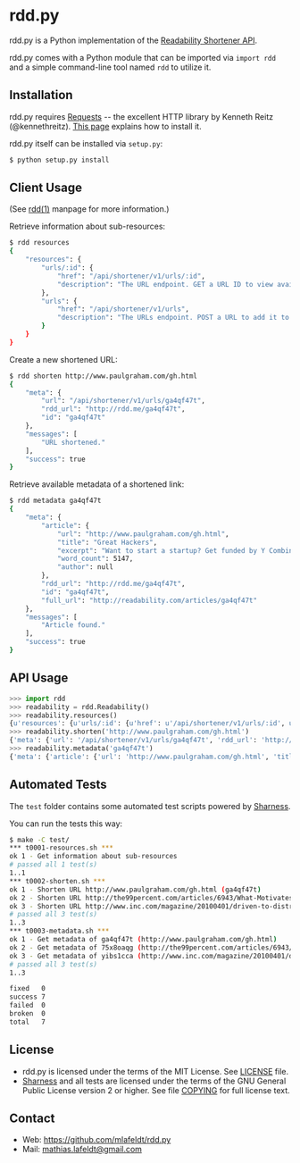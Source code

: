 rdd.py
======

rdd.py is a Python implementation of the [Readability Shortener API].

rdd.py comes with a Python module that can be imported via `import rdd` and a
simple command-line tool named `rdd` to utilize it.


Installation
------------

rdd.py requires [Requests] -- the excellent HTTP library by Kenneth Reitz
(@kennethreitz). [This page][Requests-install] explains how to install it.

rdd.py itself can be installed via `setup.py`:

```sh
$ python setup.py install
```


Client Usage
------------

(See [rdd(1)] manpage for more information.)

Retrieve information about sub-resources:

```sh
$ rdd resources
{
    "resources": {
        "urls/:id": {
            "href": "/api/shortener/v1/urls/:id",
            "description": "The URL endpoint. GET a URL ID to view available metadata of a shortened link."
        },
        "urls": {
            "href": "/api/shortener/v1/urls",
            "description": "The URLs endpoint. POST a URL to add it to the shortener."
        }
    }
}
```

Create a new shortened URL:

```sh
$ rdd shorten http://www.paulgraham.com/gh.html
{
    "meta": {
        "url": "/api/shortener/v1/urls/ga4qf47t",
        "rdd_url": "http://rdd.me/ga4qf47t",
        "id": "ga4qf47t"
    },
    "messages": [
        "URL shortened."
    ],
    "success": true
}
```

Retrieve available metadata of a shortened link:

```sh
$ rdd metadata ga4qf47t
{
    "meta": {
        "article": {
            "url": "http://www.paulgraham.com/gh.html",
            "title": "Great Hackers",
            "excerpt": "Want to start a startup? Get funded by Y Combinator . July 2004 (This essay is derived from a talk at Oscon 2004.) A few months ago I finished a new book , and in reviews I keep noticing words like&hellip;",
            "word_count": 5147,
            "author": null
        },
        "rdd_url": "http://rdd.me/ga4qf47t",
        "id": "ga4qf47t",
        "full_url": "http://readability.com/articles/ga4qf47t"
    },
    "messages": [
        "Article found."
    ],
    "success": true
}
```


API Usage
---------

```python
>>> import rdd
>>> readability = rdd.Readability()
>>> readability.resources()
{u'resources': {u'urls/:id': {u'href': u'/api/shortener/v1/urls/:id', u'description': u'The URL endpoint. GET a URL ID to view available metadata of a shortened link.'}, u'urls': {u'href': u'/api/shortener/v1/urls', u'description': u'The URLs endpoint. POST a URL to add it to the shortener.'}}}
>>> readability.shorten('http://www.paulgraham.com/gh.html')
{'meta': {'url': '/api/shortener/v1/urls/ga4qf47t', 'rdd_url': 'http://rdd.me/ga4qf47t', 'id': 'ga4qf47t'}, 'messages': ['URL shortened.'], 'success': True}
>>> readability.metadata('ga4qf47t')
{'meta': {'article': {'url': 'http://www.paulgraham.com/gh.html', 'title': 'Great Hackers', 'excerpt': 'Want to start a startup? Get funded by Y Combinator . July 2004 (This essay is derived from a talk at Oscon 2004.) A few months ago I finished a new book , and in reviews I keep noticing words like&hellip;', 'word_count': 5147, 'author': None}, 'rdd_url': 'http://rdd.me/ga4qf47t', 'id': 'ga4qf47t', 'full_url': 'http://readability.com/articles/ga4qf47t'}, 'messages': ['Article found.'], 'success': True}
```


Automated Tests
---------------

The `test` folder contains some automated test scripts powered by [Sharness].

You can run the tests this way:

```sh
$ make -C test/
*** t0001-resources.sh ***
ok 1 - Get information about sub-resources
# passed all 1 test(s)
1..1
*** t0002-shorten.sh ***
ok 1 - Shorten URL http://www.paulgraham.com/gh.html (ga4qf47t)
ok 2 - Shorten URL http://the99percent.com/articles/6943/What-Motivates-Us-To-Do-Great-Work (75x8oaqg)
ok 3 - Shorten URL http://www.inc.com/magazine/20100401/driven-to-distraction.html (yibs1cca)
# passed all 3 test(s)
1..3
*** t0003-metadata.sh ***
ok 1 - Get metadata of ga4qf47t (http://www.paulgraham.com/gh.html)
ok 2 - Get metadata of 75x8oaqg (http://the99percent.com/articles/6943/What-Motivates-Us-To-Do-Great-Work)
ok 3 - Get metadata of yibs1cca (http://www.inc.com/magazine/20100401/driven-to-distraction.html)
# passed all 3 test(s)
1..3

fixed   0
success 7
failed  0
broken  0
total   7
```


License
-------

* rdd.py is licensed under the terms of the MIT License. See [LICENSE] file.
* [Sharness] and all tests are licensed under the terms of the GNU General
  Public License version 2 or higher. See file [COPYING] for full license text.


Contact
-------

* Web: <https://github.com/mlafeldt/rdd.py>
* Mail: <mathias.lafeldt@gmail.com>


[COPYING]: https://github.com/mlafeldt/rdd.py/blob/master/test/COPYING
[LICENSE]: https://github.com/mlafeldt/rdd.py/blob/master/LICENSE
[Readability Shortener API]: https://www.readability.com/publishers/rdd
[Sharness]: https://github.com/mlafeldt/Sharness
[rdd(1)]: http://mlafeldt.github.com/rdd.py/rdd.1.html
[Requests]: http://python-requests.org
[Requests-install]: http://docs.python-requests.org/en/latest/user/install/
